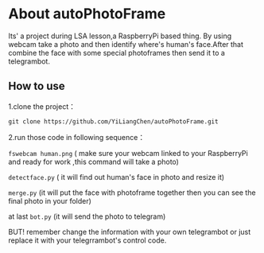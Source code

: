 # About autoPhotoFrame
Its' a project during LSA lesson,a RaspberryPi based thing. By using webcam take a photo and then identify where's human's face.After that combine the face with some special photoframes then send it to a telegrambot. 
## How to use
1.clone the project：
```
git clone https://github.com/YiLiangChen/autoPhotoFrame.git
```
2.run those code in following sequence：

```fswebcam human.png``` ( make sure your webcam linked to your RaspberryPi and ready for work ,this command will take a photo)

```detectface.py``` ( it will find out human's face in photo and resize it)

```merge.py``` (it will put the face with photoframe together then you can see the final photo in your folder)

at last ```bot.py``` (it will send the photo to telegram)

BUT! remember change the information with your own telegrambot or just replace it with your telegrrambot's control code. 
